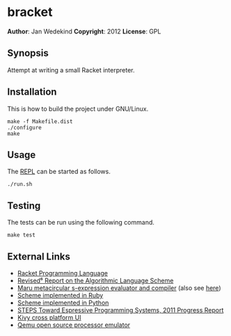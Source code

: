 bracket
======

**Author**:       Jan Wedekind
**Copyright**:    2012
**License**:      GPL

Synopsis
--------

Attempt at writing a small Racket interpreter.

Installation
------------

This is how to build the project under GNU/Linux.

    make -f Makefile.dist
    ./configure
    make

Usage
-----

The [REPL](http://en.wikipedia.org/wiki/Read-eval-print\_loop) can be started as follows.

    ./run.sh

Testing
-------

The tests can be run using the following command.

    make test

External Links
--------------

* [Racket Programming Language](http://www.racket-lang.org/)
* [Revised⁶ Report on the Algorithmic Language Scheme](http://www.r6rs.org/)
* [Maru metacircular s-expression evaluator and compiler](http://piumarta.com/software/maru/) (also see [here](https://github.com/kstephens/maru))
* [Scheme implemented in Ruby](https://github.com/jcoglan/heist)
* [Scheme implemented in Python](https://github.com/codebox/scheme-interpreter/blob/master/scheme.py)
* [STEPS Toward Espressive Programming Systems, 2011 Progress Report](http://www.vpri.org/pdf/tr2011004\_steps11.pdf)
* [Kivy cross platform UI](http://kivy.org)
* [Qemu open source processor emulator](http://qemu.org/Manual)
